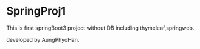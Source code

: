 # SpringProj1

This is first springBoot3 project without DB including thymeleaf,springweb.

developed by AungPhyoHan.
